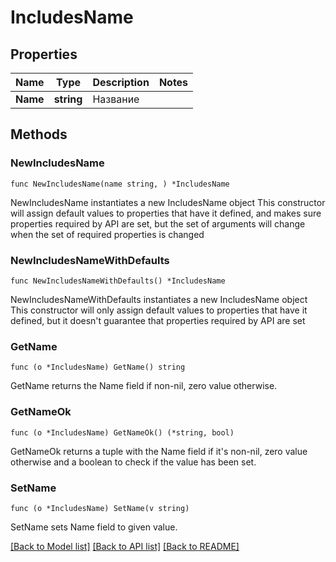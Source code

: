 # IncludesName

## Properties

Name | Type | Description | Notes
------------ | ------------- | ------------- | -------------
**Name** | **string** | Название | 

## Methods

### NewIncludesName

`func NewIncludesName(name string, ) *IncludesName`

NewIncludesName instantiates a new IncludesName object
This constructor will assign default values to properties that have it defined,
and makes sure properties required by API are set, but the set of arguments
will change when the set of required properties is changed

### NewIncludesNameWithDefaults

`func NewIncludesNameWithDefaults() *IncludesName`

NewIncludesNameWithDefaults instantiates a new IncludesName object
This constructor will only assign default values to properties that have it defined,
but it doesn't guarantee that properties required by API are set

### GetName

`func (o *IncludesName) GetName() string`

GetName returns the Name field if non-nil, zero value otherwise.

### GetNameOk

`func (o *IncludesName) GetNameOk() (*string, bool)`

GetNameOk returns a tuple with the Name field if it's non-nil, zero value otherwise
and a boolean to check if the value has been set.

### SetName

`func (o *IncludesName) SetName(v string)`

SetName sets Name field to given value.



[[Back to Model list]](../README.md#documentation-for-models) [[Back to API list]](../README.md#documentation-for-api-endpoints) [[Back to README]](../README.md)


